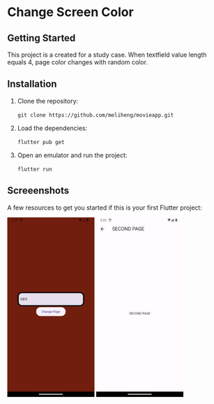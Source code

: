 # Change Screen Color
## Getting Started
This project is a created for a study case. When textfield value length equals 4, page color changes with random color.
## Installation

1. Clone the repository:

    `
git clone https://github.com/meliheng/movieapp.git
    `


2. Load the dependencies:

    `
flutter pub get
    `

44. Open an emulator and run the project:
    
    `
    flutter run
    `
## Screeenshots
A few resources to get you started if this is your first Flutter project:

<img src="assets/ss1.png" alt="drawing" style="width:200px;" alt='First page'/>
<img src="assets/ss2.png" alt="drawing" style="width:200px;" alt='First page'/>
